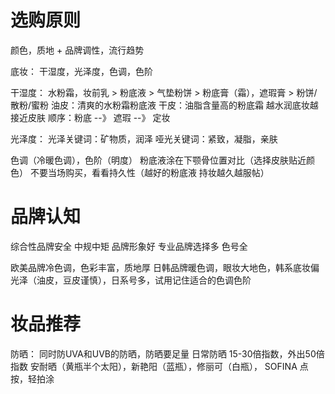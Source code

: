 # 选购原则
颜色，质地 + 品牌调性，流行趋势

底妆：
干湿度，光泽度，色调，色阶

干湿度：
水粉霜，妆前乳 > 粉底液 > 气垫粉饼 > 粉底膏（霜），遮瑕膏 > 粉饼/散粉/蜜粉
油皮：清爽的水粉霜粉底液
干皮：油脂含量高的粉底霜
越水润底妆越接近皮肤
顺序：粉底 --》 遮瑕 --》 定妆

光泽度：
光泽关键词：矿物质，润泽
哑光关键词：紧致，凝脂，亲肤

色调（冷暖色调），色阶（明度）
粉底液涂在下颚骨位置对比（选择皮肤贴近颜色）
不要当场购买，看看持久性（越好的粉底液 持妆越久越服帖）


# 品牌认知
综合性品牌安全 中规中矩 品牌形象好
专业品牌选择多 色号全

欧美品牌冷色调，色彩丰富，质地厚
日韩品牌暖色调，眼妆大地色，韩系底妆偏光泽（油皮，豆皮谨慎），日系号多，试用记住适合的色调色阶

# 妆品推荐

防晒：
同时防UVA和UVB的防晒，防晒要足量
日常防晒 15-30倍指数，外出50倍指数
安耐晒（黄瓶半个太阳），新艳阳（蓝瓶），修丽可（白瓶）， SOFINA
点按，轻拍涂
